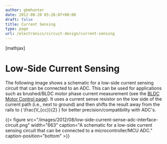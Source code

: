 ```yaml
---
author: gbmhunter
date: 2012-08-20 05:26:07+00:00
draft: false
title: Current Sensing
type: page
url: /electronics/circuit-design/current-sensing
---
```


[mathjax]




# Low-Side Current Sensing




The following image shows a schematic for a low-side current sensing circuit that can be connected to an ADC. This can be used for applications such as brushed/BLDC motor phase current measurement (see the [BLDC Motor Control page](http://blog.mbedded.ninja/electronics/circuit-design/bldc-motor-control)). It uses a current sense resistor on the low side of the current path (i.e., next to ground) and then shifts the result away from the rails to \( \frac{V_{cc}}{2} \) for better precision/compatibility with ADC's.


{{< figure src="/images/2012/08/low-side-current-sense-adc-interface-circuit.png" width="663" caption="A schematic for a low-side current sensing circuit that can be connected to a microcontroller/MCU ADC." caption-position="bottom" >}}




